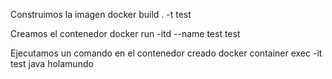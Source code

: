 Construimos la imagen
	docker build . -t test

Creamos el contenedor
	docker run -itd --name test test

Ejecutamos un comando en el contenedor creado
	docker container exec -it test java holamundo

